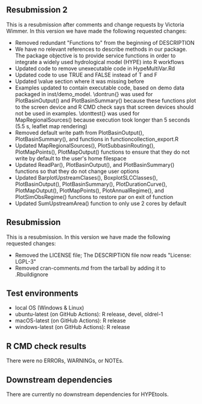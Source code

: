 ## Resubmission 2
This is a resubmission after comments and change requests by Victoria Wimmer. In this version we have made the following requested changes:
* Removed redundant "Functions to" from the beginning of DESCRIPTION
* We have no relevant references to describe methods in our package. The package objective is to provide service functions in order to integrate a 
widely used hydrological model (HYPE) into R workflows
* Updated code to remove unexecutable code in HypeMultiVar.Rd
* Updated code to use TRUE and FALSE instead of T and F
* Updated \value section where it was missing before
* Examples updated to contain executable code, based on demo data packaged in inst/demo_model. \dontrun{} was used for PlotBasinOutput() and PlotBasinSummary() because these functions plot to the screen device and R CMD check says that screen devices should not be used in examples. \donttest{} was used for 
MapRegionalSources() because execution took longer than 5 seconds (5.5 s, leaflet map rendering)
* Removed default write path from PlotBasinOutput(), PlotBasinSummary(), and functions in functioncollection_export.R
* Updated MapRegionalSources(), PlotSubbasinRouting(), PlotMapPoints(), PlotMapOutput() functions to ensure that they do not write by default to the user's home filespace
* Updated ReadPar(), PlotBasinOutput(), and PlotBasinSummary() functions so that they do not change user options
* Updated BarplotUpstreamClases(), BoxplotSLCClasses(), PlotBasinOutput(), PlotBasinSummary(), PlotDurationCurve(), PlotMapOutput(), PlotMapPoints(), PlotAnnualRegime(), and PlotSimObsRegime() functions to restore par on exit of function
* Updated SumUpstreamArea() function to only use 2 cores by default

## Resubmission
This is a resubmission. In this version we have made the following requested changes:
* Removed the LICENSE file; The DESCRIPTION file now reads "License: LGPL-3"
* Removed cran-comments.md from the tarball by adding it to .Rbuildignore

## Test environments
* local OS (Windows & Linux)
* ubuntu-latest (on GitHub Actions): R release, devel, oldrel-1
* macOS-latest (on GitHub Actions): R release
* windows-latest (on GitHub Actions): R release

## R CMD check results
There were no ERRORs, WARNINGs, or NOTEs.

## Downstream dependencies
There are currently no downstream dependencies for HYPEtools.
